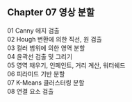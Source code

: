 Chapter 07 영상 분할
-------------------
01 Canny 에지 검출\
02 Hough 변환에 의한 직선, 원 검출\
03 컬러 범위에 의한 영역 분할\
04 윤곽선 검출 및 그리기\
05 영역 채우기, 인페인트, 거리 계산, 워터쉐드\
06 피라미드 기반 분할\
07 K-Means 클러스터링 분할\
08 연결 요소 검출
